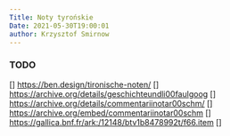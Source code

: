 ```yaml
---
Title: Noty tyrońskie
Date: 2021-05-30T19:00:01
author: Krzysztof Smirnow
---
```



### TODO
[] https://ben.design/tironische-noten/
[] https://archive.org/details/geschichteundli00faulgoog
[] https://archive.org/details/commentariinotar00schm/
[] https://archive.org/embed/commentariinotar00schm
[] https://gallica.bnf.fr/ark:/12148/btv1b8478992t/f66.item
[] 